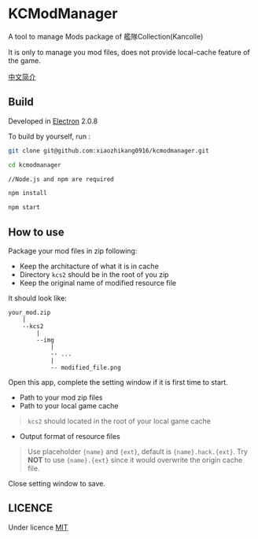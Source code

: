 # KCModManager

A tool to manage Mods package of 艦隊Collection(Kancolle)

It is only to manage you mod files, does not provide local-cache feature of the game.

[中文简介](./README-ch.md)

## Build

Developed in [Electron](https://electronjs.org/) 2.0.8

To build by yourself, run :

```bash
git clone git@github.com:xiaozhikang0916/kcmodmanager.git

cd kcmodmanager

//Node.js and npm are required

npm install

npm start
```

## How to use

Package your mod files in zip following:

* Keep the architacture of what it is in cache
* Directory `kcs2` should be in the root of you zip
* Keep the original name of modified resource file

It should look like:

```
your_mod.zip
    |
    --kcs2
        |
        --img
            |
            -- ...
            |
            -- modified_file.png
```

Open this app, complete the setting window if it is first time to start.

* Path to your mod zip files
* Path to your local game cache
> `kcs2` should located in the root of your local game cache
* Output format of resource files
> Use placeholder `{name}` and `{ext}`, default is `{name}.hack.{ext}`. Try **NOT** to use `{name}.{ext}` since it would overwrite the origin cache file.

Close setting window to save.

## LICENCE

Under licence [MIT](./LICENCE)